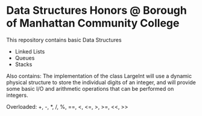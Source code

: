 # Data Structures Honors @ Borough of Manhattan Community College
This repository contains basic Data Structures
<ul>
  <li>Linked Lists</li>
  <li>Queues</li>
  <li>Stacks</li>
 </ul>
Also contains:
The implementation of the class LargeInt will use a dynamic physical structure to 
store the individual digits of an integer, and will provide some basic I/O and 
arithmetic operations that can be performed on integers.

Overloaded: +, -, *, /, %, ==, <, <=, >, >=, <<, >>
